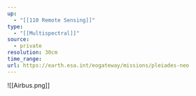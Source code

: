 ```yaml
---
up:
  - "[[110 Remote Sensing]]"
type:
  - "[[Multispectral]]"
source:
  - private
resolution: 30cm
time_range: 
url: https://earth.esa.int/eogateway/missions/pleiades-neo
---
```


![[Airbus.png]]
